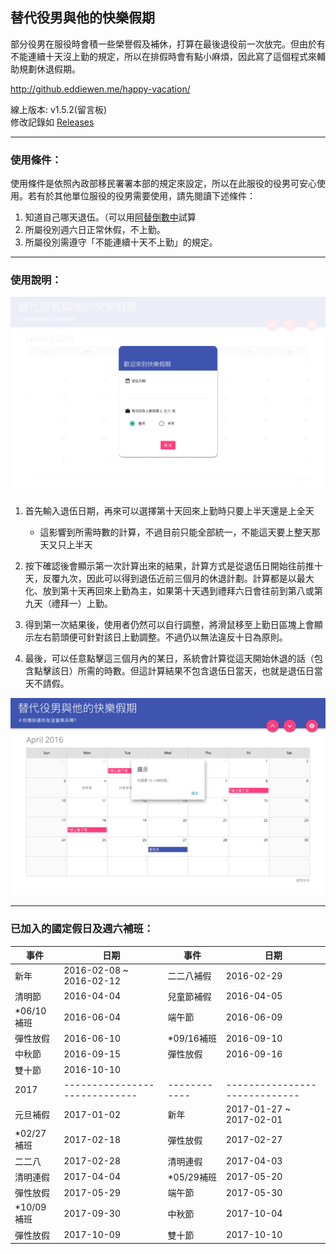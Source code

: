 ## 替代役男與他的快樂假期

部分役男在服役時會積一些榮譽假及補休，打算在最後退役前一次放完。但由於有不能連續十天沒上勤的規定，所以在排假時會有點小麻煩，因此寫了這個程式來輔助規劃休退假期。

<http://github.eddiewen.me/happy-vacation/>

線上版本: v1.5.2(留言板)  
修改記錄如 [Releases](https://github.com/EddieWen-Taiwan/happy-vacation/releases)

---

### 使用條件：
使用條件是依照內政部移民署署本部的規定來設定，所以在此服役的役男可安心使用。若有於其他單位服役的役男需要使用，請先閱讀下述條件：

1. 知道自己哪天退伍。（可以用[阿替倒數中](http://eddiewen.me/sms/)試算
2. 所屬役別週六日正常休假，不上勤。
3. 所屬役別需遵守「不能連續十天不上勤」的規定。

---

### 使用說明：
![demo-image-1](src/images/demo-image-1.png)

1. 首先輸入退伍日期，再來可以選擇第十天回來上勤時只要上半天還是上全天
	* 這影響到所需時數的計算，不過目前只能全部統一，不能這天要上整天那天又只上半天  

2. 按下確認後會顯示第一次計算出來的結果，計算方式是從退伍日開始往前推十天，反覆九次，因此可以得到退伍近前三個月的休退計劃。計算都是以最大化、放到第十天再回來上勤為主，如果第十天遇到禮拜六日會往前到第八或第九天（禮拜一）上勤。
3. 得到第一次結果後，使用者仍然可以自行調整，將滑鼠移至上勤日區塊上會顯示左右箭頭便可針對該日上勤調整。不過仍以無法違反十日為原則。

4. 最後，可以任意點擊這三個月內的某日，系統會計算從這天開始休退的話（包含點擊該日）所需的時數。但這計算結果不包含退伍日當天，也就是退伍日當天不請假。

![demo-image-2](src/images/demo-image-2.png)

---

### 已加入的國定假日及週六補班：

事件 | 日期 | 事件 | 日期
----|----|----|----
新年 | 2016-02-08 ~ 2016-02-12 | 二二八補假 | 2016-02-29
清明節 | 2016-04-04 | 兒童節補假 | 2016-04-05
\*06/10補班 | 2016-06-04 | 端午節 | 2016-06-09
彈性放假 | 2016-06-10 | \*09/16補班 | 2016-09-10
中秋節 | 2016-09-15 | 彈性放假 | 2016-09-16
雙十節 | 2016-10-10
2017 | ----------------------------- | ------------ | -----------------------------
元旦補假 | 2017-01-02 | 新年 | 2017-01-27 ~ 2017-02-01
\*02/27補班 | 2017-02-18 | 彈性放假 | 2017-02-27
二二八 | 2017-02-28 | 清明連假 | 2017-04-03
清明連假 | 2017-04-04 | \*05/29補班 | 2017-05-20
彈性放假 | 2017-05-29 | 端午節 | 2017-05-30
\*10/09補班 | 2017-09-30 | 中秋節 | 2017-10-04
彈性放假 | 2017-10-09 | 雙十節 | 2017-10-10
